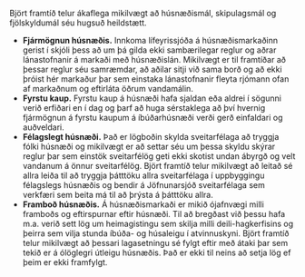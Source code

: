 Björt framtíð telur ákaflega mikilvægt að húsnæðismál, skipulagsmál og fjölskyldumál séu hugsuð heildstætt.

- **Fjármögnun húsnæðis.** Innkoma lífeyrissjóða á húsnæðismarkaðinn gerist í skjóli þess að um þá gilda ekki sambærilegar reglur og aðrar lánastofnanir á markaði með húsnæðislán. Mikilvægt er til framtíðar að þessar reglur séu samræmdar, að aðilar sitji við sama borð og að ekki þróist hér markaður þar sem einstaka lánastofnanir fleyta rjómann ofan af markaðnum og eftirláta öðrum vandamálin.
- **Fyrstu kaup.** Fyrstu kaup á húsnæði hafa sjaldan eða aldrei í sögunni verið erfiðari en í dag og þarf að huga sérstaklega að því hvernig fjármögnun á fyrstu kaupum á íbúðarhúsnæði verði gerð einfaldari og auðveldari.
- **Félagslegt húsnæði.** Það er lögboðin skylda sveitarfélaga að tryggja fólki húsnæði og mikilvægt er að settar séu um þessa skyldu skýrar reglur þar sem einstök sveitarfélög geti ekki skotist undan ábyrgð og velt vandanum á önnur sveitarfélög. Björt framtíð telur mikilvægt að leitað sé allra leiða til að tryggja þátttöku allra sveitarfélaga í uppbyggingu félagslegs húsnæðis og bendir á Jöfnunarsjóð sveitarfélaga sem verkfæri sem beita má til að þrýsta á þátttöku allra.
- **Framboð húsnæðis.** Á húsnæðismarkaði er mikið ójafnvægi milli framboðs og eftirspurnar eftir húsnæði. Til að bregðast við þessu hafa m.a. verið sett lög um heimagistingu sem skilja milli deili-hagkerfisins og þeirra sem vilja stunda íbúða- og húsaleigu í atvinnuskyni. Björt framtíð telur mikilvægt að þessari lagasetningu sé fylgt eftir með átaki þar sem tekið er á ólöglegri útleigu húsnæðis. Það er ekki til neins að setja lög ef þeim er ekki framfylgt.
